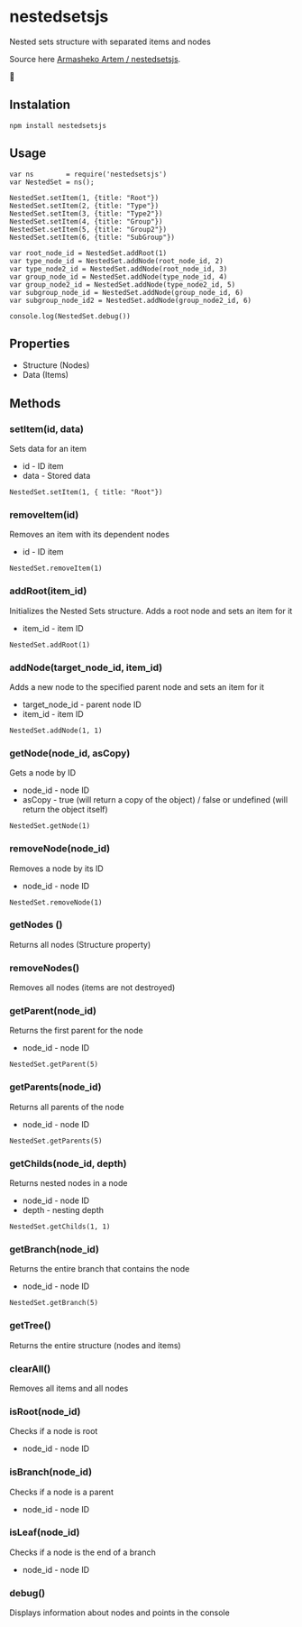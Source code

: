 # nestedsetsjs
 Nested sets structure with separated items and nodes

 Source here [Armasheko Artem / nestedsetsjs](https://github.com/orxtime/nestedsetsjs).

:evergreen_tree:

## Instalation

```
npm install nestedsetsjs
```

## Usage

```
var ns        = require('nestedsetsjs')
var NestedSet = ns();

NestedSet.setItem(1, {title: "Root"})
NestedSet.setItem(2, {title: "Type"})
NestedSet.setItem(3, {title: "Type2"})
NestedSet.setItem(4, {title: "Group"})
NestedSet.setItem(5, {title: "Group2"})
NestedSet.setItem(6, {title: "SubGroup"})

var root_node_id = NestedSet.addRoot(1)
var type_node_id = NestedSet.addNode(root_node_id, 2)
var type_node2_id = NestedSet.addNode(root_node_id, 3)
var group_node_id = NestedSet.addNode(type_node_id, 4)
var group_node2_id = NestedSet.addNode(type_node2_id, 5)
var subgroup_node_id = NestedSet.addNode(group_node_id, 6)
var subgroup_node_id2 = NestedSet.addNode(group_node2_id, 6)

console.log(NestedSet.debug())
```

## Properties
- Structure (Nodes)
- Data (Items)



## Methods


### setItem(id, data)
Sets data for an item
- id - ID item
- data - Stored data

```
NestedSet.setItem(1, { title: "Root"})
```



### removeItem(id)
Removes an item with its dependent nodes
- id - ID item

```
NestedSet.removeItem(1)
```


### addRoot(item_id)
Initializes the Nested Sets structure. Adds a root node and sets an item for it
- item_id - item ID

```
NestedSet.addRoot(1)
```


### addNode(target_node_id, item_id)
Adds a new node to the specified parent node and sets an item for it
- target_node_id - parent node ID
- item_id - item ID

```
NestedSet.addNode(1, 1)
```


### getNode(node_id, asCopy)
Gets a node by ID
- node_id - node ID
- asCopy - true (will return a copy of the object) / false or undefined (will return the object itself)

```
NestedSet.getNode(1)
```


### removeNode(node_id)
Removes a node by its ID
- node_id - node ID

```
NestedSet.removeNode(1)
```



### getNodes ()
Returns all nodes (Structure property)


### removeNodes()
Removes all nodes (items are not destroyed)



### getParent(node_id)
Returns the first parent for the node
- node_id - node ID

```
NestedSet.getParent(5)
```


### getParents(node_id)
Returns all parents of the node
- node_id - node ID

```
NestedSet.getParents(5)
```


### getChilds(node_id, depth)
Returns nested nodes in a node
- node_id - node ID
- depth - nesting depth

```
NestedSet.getChilds(1, 1)
```


### getBranch(node_id)
Returns the entire branch that contains the node
- node_id - node ID

```
NestedSet.getBranch(5)
```


### getTree()
Returns the entire structure (nodes and items)


### clearAll()
Removes all items and all nodes


### isRoot(node_id)
Checks if a node is root
- node_id - node ID


### isBranch(node_id)
Checks if a node is a parent
- node_id - node ID


### isLeaf(node_id)
Checks if a node is the end of a branch
- node_id - node ID


### debug()
Displays information about nodes and points in the console
